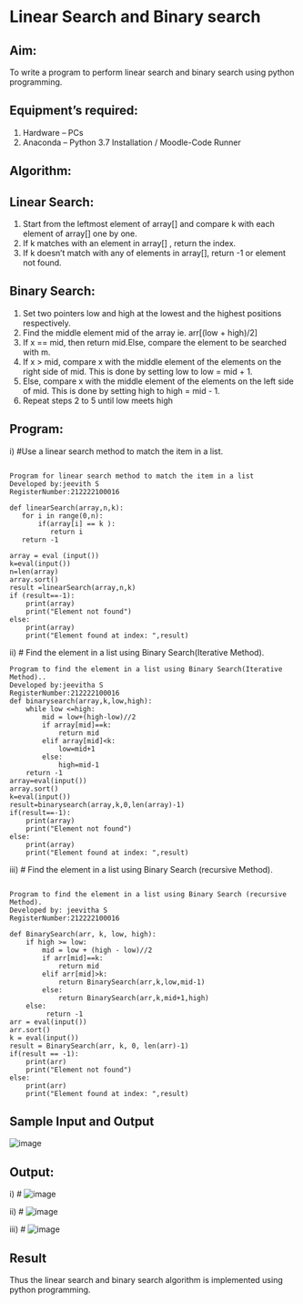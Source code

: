 # Linear Search and Binary search
## Aim:
To write a program to perform linear search and binary search using python programming.
## Equipment’s required:
1.	Hardware – PCs
2.	Anaconda – Python 3.7 Installation / Moodle-Code Runner
## Algorithm:
## Linear Search:
1.	Start from the leftmost element of array[] and compare k with each element of array[] one by one.
2.	If k matches with an element in array[] , return the index.
3.	If k doesn’t match with any of elements in array[], return -1 or element not found.
## Binary Search:
1.	Set two pointers low and high at the lowest and the highest positions respectively.
2.	Find the middle element mid of the array ie. arr[(low + high)/2]
3.	If x == mid, then return mid.Else, compare the element to be searched with m.
4.	If x > mid, compare x with the middle element of the elements on the right side of mid. This is done by setting low to low = mid + 1.
5.	Else, compare x with the middle element of the elements on the left side of mid. This is done by setting high to high = mid - 1.
6.	Repeat steps 2 to 5 until low meets high
## Program:
i)	#Use a linear search method to match the item in a list.
```

Program for linear search method to match the item in a list
Developed by:jeevith S
RegisterNumber:212222100016 

def linearSearch(array,n,k):
   for i in range(0,n):
       if(array[i] == k ):
          return i
   return -1

array = eval (input())
k=eval(input())
n=len(array)
array.sort()
result =linearSearch(array,n,k)
if (result==-1):
    print(array)
    print("Element not found")
else:
    print(array)
    print("Element found at index: ",result)

```
ii)	# Find the element in a list using Binary Search(Iterative Method).
```
Program to find the element in a list using Binary Search(Iterative Method)..
Developed by:jeevitha S
RegisterNumber:212222100016 
def binarysearch(array,k,low,high):
    while low <=high:
        mid = low+(high-low)//2
        if array[mid]==k:
            return mid
        elif array[mid]<k:
            low=mid+1
        else:
            high=mid-1
    return -1
array=eval(input())
array.sort()
k=eval(input())
result=binarysearch(array,k,0,len(array)-1)
if(result==-1):
    print(array)
    print("Element not found")
else:
    print(array)
    print("Element found at index: ",result)

```
iii)	# Find the element in a list using Binary Search (recursive Method).
```

Program to find the element in a list using Binary Search (recursive Method).
Developed by: jeevitha S
RegisterNumber:212222100016 

def BinarySearch(arr, k, low, high):
    if high >= low:
        mid = low + (high - low)//2
        if arr[mid]==k:
            return mid
        elif arr[mid]>k:
            return BinarySearch(arr,k,low,mid-1)
        else:
            return BinarySearch(arr,k,mid+1,high)
    else:
         return -1
arr = eval(input())
arr.sort()
k = eval(input())
result = BinarySearch(arr, k, 0, len(arr)-1)
if(result == -1):
    print(arr)
    print("Element not found")
else:
    print(arr)
    print("Element found at index: ",result)

```
## Sample Input and Output
![image](https://user-images.githubusercontent.com/123623197/235311860-fbff0d6e-9a8c-4256-a1fe-09881eefaf8e.png)

## Output:

i) #
![image](https://user-images.githubusercontent.com/123623197/235312095-6fb7f2e2-240b-4b8e-9cdd-347404c05d85.png)

ii) #
![image](https://user-images.githubusercontent.com/123623197/235312132-749298b4-eaca-4244-b50c-7e59b964af0a.png)

iii) #
![image](https://user-images.githubusercontent.com/123623197/235312222-671d4c4f-7a53-4e4c-9357-a9fe39b665d6.png)

## Result
Thus the linear search and binary search algorithm is implemented using python programming.
